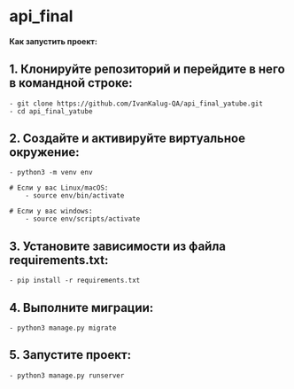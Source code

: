 # api_final

#### Как запустить проект:

## 1. Клонируйте репозиторий и перейдите в него в командной строке:
    - git clone https://github.com/IvanKalug-QA/api_final_yatube.git
    - cd api_final_yatube

## 2. Создайте и активируйте виртуальное окружение:
    - python3 -m venv env

    # Если у вас Linux/macOS:
        - source env/bin/activate

    # Если у вас windows:
        - source env/scripts/activate

## 3. Установите зависимости из файла requirements.txt:
    - pip install -r requirements.txt

## 4. Выполните миграции:
    - python3 manage.py migrate

## 5. Запустите проект:
    - python3 manage.py runserver

